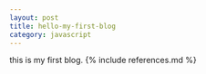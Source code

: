 ```yaml
---
layout: post
title: hello-my-first-blog
category: javascript
---
```

this is my first blog.
{% include references.md %}
